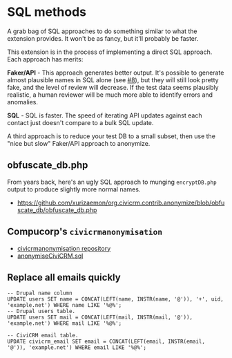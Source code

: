 # SQL methods

A grab bag of SQL approaches to do something similar to what the extension provides. It won't be as fancy, but it'll probably be faster.

This extension is in the process of implementing a direct SQL approach. Each approach has merits:

**Faker/API** - This approach generates better output. It's possible to generate almost plausible names in SQL alone (see [#8](https://github.com/xurizaemon/org.civicrm.contrib.anonymize/issues/8)), but they will still look pretty fake, and the level of review will decrease. If the test data seems plausibly realistic, a human reviewer will be much more able to identify errors and anomalies.

**SQL** - SQL is faster. The speed of iterating API updates against each contact just doesn't compare to a bulk SQL update.

A third approach is to reduce your test DB to a small subset, then use the "nice but slow" Faker/API approach to anonymize.

## obfuscate_db.php

From years back, here's an ugly SQL approach to munging `encryptDB.php` output to produce slightly more normal names.

* https://github.com/xurizaemon/org.civicrm.contrib.anonymize/blob/obfuscate_db/obfuscate_db.php

## Compucorp's `civicrmanonymisation`

* [civicrmanonymisation repository](https://github.com/compucorp/civicrmanonymisation/)
* [anonymiseCiviCRM.sql](https://github.com/compucorp/civicrmanonymisation/blob/master/anonymiseCiviCRM.sql)

## Replace all emails quickly

    -- Drupal name column
    UPDATE users SET name = CONCAT(LEFT(name, INSTR(name, '@')), '+', uid, 'example.net') WHERE name LIKE '%@%';
    -- Drupal users table.
    UPDATE users SET mail = CONCAT(LEFT(mail, INSTR(mail, '@')), 'example.net') WHERE mail LIKE '%@%';

    -- CiviCRM email table.
    UPDATE civicrm_email SET email = CONCAT(LEFT(email, INSTR(email, '@')), 'example.net') WHERE email LIKE '%@%';
